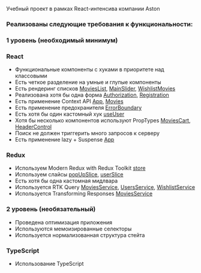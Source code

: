 Учебный проект в рамках React-интенсива компании Aston

### Реализованы следующие требования к функциональности:

### 1 уровень (необходимый минимум)

### React

- Функциональные компоненты с хуками в приоритете над классовыми
- Есть четкое разделение на умные и глупые компоненты
- Есть рендеринг списков [MoviesList](./src/components/Movies/MoviesList/MoviesList.tsx), [MainSlider](./src/components/Main/MainSlider/MainSlider.tsx), [WishlistMovies](./src/pages/Wishlist/WishlistMovies/WishlistMovies.tsx)
- Реализована хотя бы одна форма [Authorization](./src/components/Authorization/Authorization.tsx), [Registration](./src/components/Registration/Registration.tsx)
- Есть применение Context API [App](./src/App.tsx), [Movies](./src/components/Movies/Movies.tsx)
- Есть применение предохранителя [ErrorBoundary](./src/hoc/ErrorBoundary/ErrorBoundary.tsx)
- Есть хотя бы один кастомный хук [useUser](./src/hooks/useUser.tsx)
- Хотя бы несколько компонентов используют PropTypes [MoviesCart](./src/components/Movies/MoviesCart/MoviesCart.tsx), [HeaderControl](./src/components/Header/HeaderControl/HeaderControl.tsx)
- Поиск не должен триггерить много запросов к серверу
- Есть применение lazy + Suspense [App](./src/App.tsx)

### Redux

- Используем Modern Redux with Redux Toolkit [store](./src/store/store.tsx)
- Используем слайсы [popUpSlice](./src/store/popUpSlice.tsx), [userSlice](./src/store/userSlice.tsx)
- Есть хотя бы одна кастомная мидлвара []()
- Используется RTK Query [MoviesService](./src/services/MoviesService.ts), [UsersService](./src/services/UsersService.ts), [WishlistService](./src/services/WishlistService.ts)
- Используется Transforming Responses [MoviesService](./src/services/MoviesService.ts)

### 2 уровень (необязательный)

- Проведена оптимизация приложения
- Используются мемоизированные селекторы
- Используется нормализованная структура стейта

### TypeScript

- Использование TypeScript
